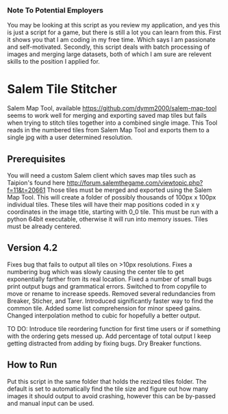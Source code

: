 ### Note To Potential Employers
You may be looking at this script as you review my application, and yes this is just a script for a game, but there is still a lot you can learn from this. First it shows you that I am coding in my free time. Which says I am passionate and self-motivated. Secondly, this script deals with batch processing of images and merging large  datasets, both of which I am sure are relevent skills to the position I applied for. 

# Salem Tile Stitcher
Salem Map Tool, available https://github.com/dymm2000/salem-map-tool seems to work well for merging and exporting saved map tiles but fails when trying to stitch tiles together into a combined single image. This Tool reads in the numbered tiles from Salem Map Tool and exports them to a single jpg with a user determined resolution. 

## Prerequisites
You will need a custom Salem client which saves map tiles such as Taipion's found here http://forum.salemthegame.com/viewtopic.php?f=11&t=20661 Those tiles must be merged and exported using the Salem Map Tool. This will create a folder of possibly thousands of 100px x 100px individual tiles. These tiles will have their map positions coded in x y coordinates in the image title, starting with 0_0 tile. This must be run with a python 64bit executable, otherwise it will run into memory issues. Tiles must be already centered.

## Version 4.2
Fixes bug that fails to output all tiles on >10px resolutions.
Fixes a numbering bug which was slowly causing the center tile to get exponentially farther from its real location.
Fixed a number of small bugs print output bugs and grammatical errors.
Switched to from copyfile to move or rename to increase speeds.
Removed several redundancies from Breaker, Sticher, and Tarer.
Introduced significantly faster way to find the common tile.
Added some list comprehension for minor speed gains.
Changed interpolation method to cubic for hopefully a better output.

TO DO:
Introduce tile reordering function for first time users or if something with the ordering gets messed up.
Add percentage of total output I keep getting distracted from adding by fixing bugs.
Dry Breaker functions.

## How to Run
Put this script in the same folder that holds the rezized tiles folder. The default is set to automatically find the tile size and figure out how many images it should output to avoid crashing, however this can be by-passed and manual input can be used.
